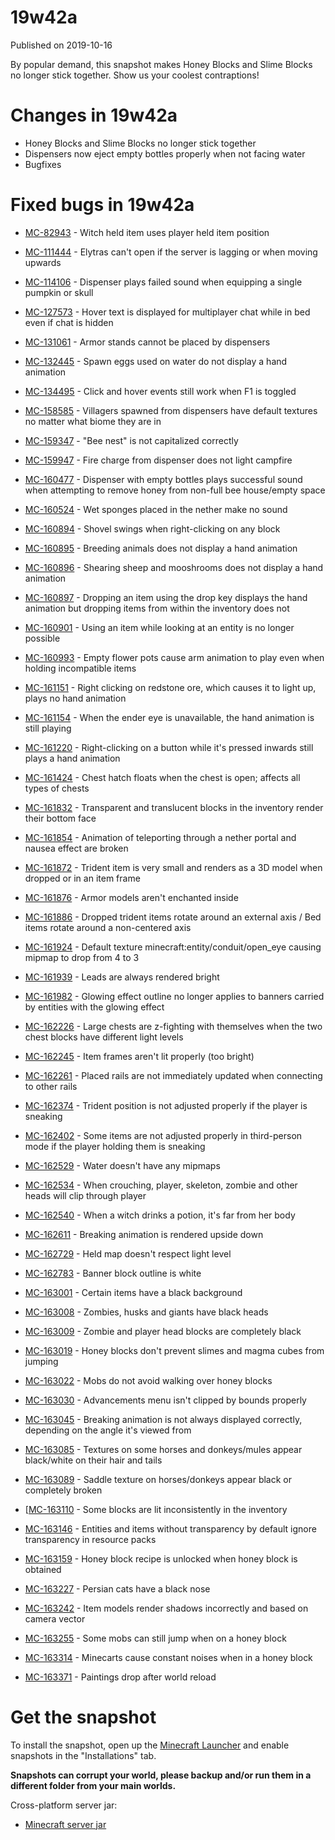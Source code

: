 # 19w42a
Published on 2019-10-16

By popular demand, this snapshot makes Honey Blocks and Slime Blocks no longer
stick together. Show us your coolest contraptions!

# Changes in 19w42a

  * Honey Blocks and Slime Blocks no longer stick together
  * Dispensers now eject empty bottles properly when not facing water
  * Bugfixes

# Fixed bugs in 19w42a

  * [MC-82943](https://bugs.mojang.com/browse/MC-82943) \- Witch held item uses player held item position  

  * [MC-111444](https://bugs.mojang.com/browse/MC-111444) \- Elytras can't open if the server is lagging or when moving upwards
  * [MC-114106](https://bugs.mojang.com/browse/MC-114106) \- Dispenser plays failed sound when equipping a single pumpkin or skull
  * [MC-127573](https://bugs.mojang.com/browse/MC-127573) \- Hover text is displayed for multiplayer chat while in bed even if chat is hidden
  * [MC-131061](https://bugs.mojang.com/browse/MC-131061) \- Armor stands cannot be placed by dispensers
  * [MC-132445](https://bugs.mojang.com/browse/MC-132445) \- Spawn eggs used on water do not display a hand animation
  * [MC-134495](https://bugs.mojang.com/browse/MC-134495) \- Click and hover events still work when F1 is toggled
  * [MC-158585](https://bugs.mojang.com/browse/MC-158585) \- Villagers spawned from dispensers have default textures no matter what biome they are in
  * [MC-159347](https://bugs.mojang.com/browse/MC-159347) \- "Bee nest" is not capitalized correctly
  * [MC-159947](https://bugs.mojang.com/browse/MC-159947) \- Fire charge from dispenser does not light campfire
  * [MC-160477](https://bugs.mojang.com/browse/MC-160477) \- Dispenser with empty bottles plays successful sound when attempting to remove honey from non-full bee house/empty space
  * [MC-160524](https://bugs.mojang.com/browse/MC-160524) \- Wet sponges placed in the nether make no sound
  * [MC-160894](https://bugs.mojang.com/browse/MC-160894) \- Shovel swings when right-clicking on any block
  * [MC-160895](https://bugs.mojang.com/browse/MC-160895) \- Breeding animals does not display a hand animation
  * [MC-160896](https://bugs.mojang.com/browse/MC-160896) \- Shearing sheep and mooshrooms does not display a hand animation
  * [MC-160897](https://bugs.mojang.com/browse/MC-160897) \- Dropping an item using the drop key displays the hand animation but dropping items from within the inventory does not
  * [MC-160901](https://bugs.mojang.com/browse/MC-160901) \- Using an item while looking at an entity is no longer possible
  * [MC-160993](https://bugs.mojang.com/browse/MC-160993) \- Empty flower pots cause arm animation to play even when holding incompatible items
  * [MC-161151](https://bugs.mojang.com/browse/MC-161151) \- Right clicking on redstone ore, which causes it to light up, plays no hand animation
  * [MC-161154](https://bugs.mojang.com/browse/MC-161154) \- When the ender eye is unavailable, the hand animation is still playing
  * [MC-161220](https://bugs.mojang.com/browse/MC-161220) \- Right-clicking on a button while it's pressed inwards still plays a hand animation
  * [MC-161424](https://bugs.mojang.com/browse/MC-161424) \- Chest hatch floats when the chest is open; affects all types of chests
  * [MC-161832](https://bugs.mojang.com/browse/MC-161832) \- Transparent and translucent blocks in the inventory render their bottom face
  * [MC-161854](https://bugs.mojang.com/browse/MC-161854) \- Animation of teleporting through a nether portal and nausea effect are broken
  * [MC-161872](https://bugs.mojang.com/browse/MC-161872) \- Trident item is very small and renders as a 3D model when dropped or in an item frame
  * [MC-161876](https://bugs.mojang.com/browse/MC-161876) \- Armor models aren't enchanted inside
  * [MC-161886](https://bugs.mojang.com/browse/MC-161886) \- Dropped trident items rotate around an external axis / Bed items rotate around a non-centered axis
  * [MC-161924](https://bugs.mojang.com/browse/MC-161924) \- Default texture minecraft:entity/conduit/open_eye causing mipmap to drop from 4 to 3
  * [MC-161939](https://bugs.mojang.com/browse/MC-161939) \- Leads are always rendered bright
  * [MC-161982](https://bugs.mojang.com/browse/MC-161982) \- Glowing effect outline no longer applies to banners carried by entities with the glowing effect
  * [MC-162226](https://bugs.mojang.com/browse/MC-162226) \- Large chests are z-fighting with themselves when the two chest blocks have different light levels
  * [MC-162245](https://bugs.mojang.com/browse/MC-162245) \- Item frames aren't lit properly (too bright)
  * [MC-162261](https://bugs.mojang.com/browse/MC-162261) \- Placed rails are not immediately updated when connecting to other rails
  * [MC-162374](https://bugs.mojang.com/browse/MC-162374) \- Trident position is not adjusted properly if the player is sneaking
  * [MC-162402](https://bugs.mojang.com/browse/MC-162402) \- Some items are not adjusted properly in third-person mode if the player holding them is sneaking
  * [MC-162529](https://bugs.mojang.com/browse/MC-162529) \- Water doesn't have any mipmaps
  * [MC-162534](https://bugs.mojang.com/browse/MC-162534) \- When crouching, player, skeleton, zombie and other heads will clip through player
  * [MC-162540](https://bugs.mojang.com/browse/MC-162540) \- When a witch drinks a potion, it's far from her body
  * [MC-162611](https://bugs.mojang.com/browse/MC-162611) \- Breaking animation is rendered upside down
  * [MC-162729](https://bugs.mojang.com/browse/MC-162729) \- Held map doesn't respect light level
  * [MC-162783](https://bugs.mojang.com/browse/MC-162783) \- Banner block outline is white
  * [MC-163001](https://bugs.mojang.com/browse/MC-163001) \- Certain items have a black background
  * [MC-163008](https://bugs.mojang.com/browse/MC-163008) \- Zombies, husks and giants have black heads
  * [MC-163009](https://bugs.mojang.com/browse/MC-163009) \- Zombie and player head blocks are completely black
  * [MC-163019](https://bugs.mojang.com/browse/MC-163019) \- Honey blocks don't prevent slimes and magma cubes from jumping
  * [MC-163022](https://bugs.mojang.com/browse/MC-163022) \- Mobs do not avoid walking over honey blocks
  * [MC-163030](https://bugs.mojang.com/browse/MC-163030) \- Advancements menu isn't clipped by bounds properly
  * [MC-163045](https://bugs.mojang.com/browse/MC-163045) \- Breaking animation is not always displayed correctly, depending on the angle it's viewed from
  * [MC-163085](https://bugs.mojang.com/browse/MC-163085) \- Textures on some horses and donkeys/mules appear black/white on their hair and tails
  * [MC-163089](https://bugs.mojang.com/browse/MC-163089) \- Saddle texture on horses/donkeys appear black or completely broken
  * [[MC-163110](https://bugs.mojang.com/browse/MC-163110) \- Some blocks are lit inconsistently in the inventory
  * [MC-163146](https://bugs.mojang.com/browse/MC-163146) \- Entities and items without transparency by default ignore transparency in resource packs
  * [MC-163159](https://bugs.mojang.com/browse/MC-163159) \- Honey block recipe is unlocked when honey block is obtained
  * [MC-163227](https://bugs.mojang.com/browse/MC-163227) \- Persian cats have a black nose
  * [MC-163242](https://bugs.mojang.com/browse/MC-163242) \- Item models render shadows incorrectly and based on camera vector
  * [MC-163255](https://bugs.mojang.com/browse/MC-163255) \- Some mobs can still jump when on a honey block
  * [MC-163314](https://bugs.mojang.com/browse/MC-163314) \- Minecarts cause constant noises when in a honey block
  * [MC-163371](https://bugs.mojang.com/browse/MC-163371) \- Paintings drop after world reload

# Get the snapshot

To install the snapshot, open up the [Minecraft Launcher](/download.html) and
enable snapshots in the "Installations" tab.

**Snapshots can corrupt your world, please backup and/or run them in a
different folder from your main worlds.**

Cross-platform server jar:

  * [Minecraft server jar](https://launcher.mojang.com/v1/objects/1f8673dee28ff3a1714e17780f6b91d5372fe440/server.jar)



